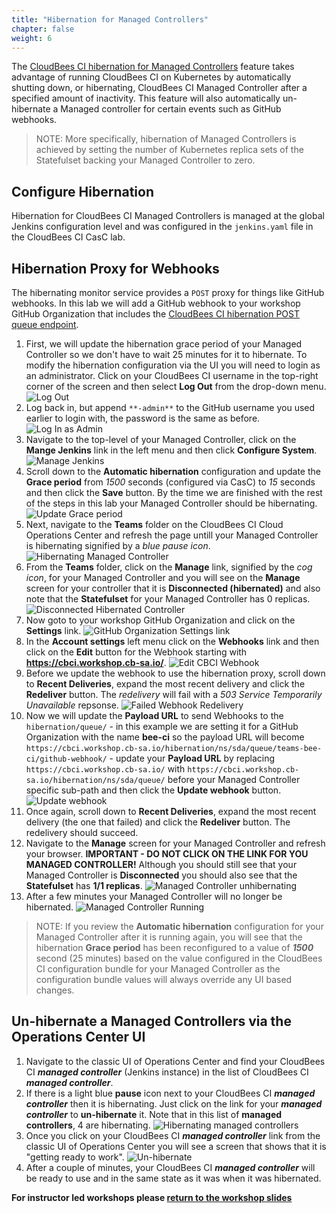 ```yaml
---
title: "Hibernation for Managed Controllers"
chapter: false
weight: 6
---
```


The [CloudBees CI hibernation for Managed Controllers](https://docs.cloudbees.com/docs/cloudbees-core/latest/cloud-admin-guide/managing-masters#_hibernation_in_managed_masters) feature takes advantage of running CloudBees CI on Kubernetes by automatically shutting down, or hibernating, CloudBees CI Managed Controller after a specified amount of inactivity. This feature will also automatically un-hibernate a Managed controller for certain events such as GitHub webhooks.

>NOTE: More specifically, hibernation of Managed Controllers is achieved by setting the number of Kubernetes replica sets of the Statefulset backing your Managed Controller to zero.

## Configure Hibernation
Hibernation for CloudBees CI Managed Controllers is managed at the global Jenkins configuration level and was configured in the `jenkins.yaml` file in the CloudBees CI CasC lab.

## Hibernation Proxy for Webhooks

The hibernating monitor service provides a `POST` proxy for things like GitHub webhooks. In this lab we will add a GitHub webhook to your workshop GitHub Organization that includes the [CloudBees CI hibernation POST queue endpoint](https://docs.cloudbees.com/docs/cloudbees-ci/latest/cloud-admin-guide/managing-masters#post-queue-github).

1. First, we will update the hibernation grace period of your Managed Controller so we don't have to wait 25 minutes for it to hibernate. To modify the hibernation configuration via the UI you will need to login as an administrator. Click on your CloudBees CI username in the top-right corner of the screen and then select **Log Out** from the drop-down menu. ![Log Out](log-out.png?width=50pc)
2. Log back in, but append `**-admin**` to the GitHub username you used earlier to login with, the password is the same as before. ![Log In as Admin](log-in-admin.png?width=50pc) 
3. Navigate to the top-level of your Managed Controller, click on the **Mange Jenkins** link in the left menu and then click **Configure System**. ![Manage Jenkins](manage-jenkins.png?width=50pc)
4. Scroll down to the **Automatic hibernation** configuration and update the **Grace period** from *1500* seconds (configured via CasC) to *15* seconds and then click the **Save** button. By the time we are finished with the rest of the steps in this lab your Managed Controller should be hibernating. ![Update Grace period](update-grace-period.png?width=50pc)
5. Next, navigate to the **Teams** folder on the CloudBees CI Cloud Operations Center and refresh the page untill your Managed Controller is hibernating signified by a *blue pause icon*. ![Hibernating Managed Controller](hibernating-controller.png?width=50pc)
6. From the **Teams** folder, click on the **Manage** link, signified by the *cog icon*, for your Managed Controller and you will see on the **Manage** screen for your controller that it is **Disconnected (hibernated)** and also note that the **Statefulset** for your Managed Controller has 0 replicas. ![Disconnected Hibernated Controller](disconnected-hibernated-controller.png?width=50pc)
7. Now goto to your workshop GitHub Organization and click on the **Settings** link. ![GitHub Organization Settings link](github-org-settings-link.png?width=50pc)
8. In the **Account settings** left menu click on the **Webhooks** link and then click on the **Edit** button for the Webhook starting with **https://cbci.workshop.cb-sa.io/**. ![Edit CBCI Webhook](edit-webhook-button.png?width=50pc)
9. Before we update the webhook to use the hibernation proxy, scroll down to **Recent Deliveries**, expand the most recent delivery and click the **Redeliver** button. The *redelivery* will fail with a *503 Service Temporarily Unavailable* repsonse. ![Failed Webhook Redelivery](failed-webhook-redelivery.png?width=50pc)
10. Now we will update the **Payload URL** to send Webhooks to the `hibernation/queue/` - in this example we are setting it for a GitHub Organization with the name **bee-ci** so the payload URL will become `https://cbci.workshop.cb-sa.io/hibernation/ns/sda/queue/teams-bee-ci/github-webhook/` - update your **Payload URL** by replacing `https://cbci.workshop.cb-sa.io/` with `https://cbci.workshop.cb-sa.io/hibernation/ns/sda/queue/` before your Managed Controller specific sub-path and then click the **Update webhook** button. ![Update webhook](update-webhook-url.png?width=50pc)
11. Once again, scroll down to **Recent Deliveries**, expand the most recent delivery (the one that failed) and click the **Redeliver** button. The redelivery should succeed. 
12. Navigate to the **Manage** screen for your Managed Controller and refresh your browser. **IMPORTANT - DO NOT CLICK ON THE LINK FOR YOU MANAGED CONTROLLER!** Although you should still see that your Managed Controller is **Disconnected** you should also see that the **Statefulset** has **1/1 replicas**. ![Managed Controller unhibernating](controller-unhibernating.png?width=50pc)
13.  After a few minutes your Managed Controller will no longer be hibernated. ![Managed Controller Running](controller-running.png?width=50pc)

>NOTE: If you review the **Automatic hibernation** configuration for your Managed Controller after it is running again, you will see that the hibernation **Grace period** has been reconfigured to a value of ***1500*** second (25 minutes) based on the value configured in the CloudBees CI configuration bundle for your Managed Controller as the configuration bundle values will always override any UI based changes.

## Un-hibernate a Managed Controllers via the Operations Center UI

1. Navigate to the classic UI of Operations Center and find your CloudBees CI ***managed controller*** (Jenkins instance) in the list of CloudBees CI ***managed controller***. 
2. If there is a light blue **pause** icon next to your CloudBees CI ***managed controller*** then it is hibernating. Just click on the link for your ***managed controller*** to **un-hibernate** it. Note that in this list of **managed controllers**, 4 are hibernating. ![Hibernating managed controllers](hibernating-controllers.png?width=50pc)
3. Once you click on your CloudBees CI ***managed controller*** link from the classic UI of Operations Center you will see a screen that shows that it is "getting ready to work". ![Un-hibernate](unhibernate.png?width=50pc)
4. After a couple of minutes, your CloudBees CI ***managed controller*** will be ready to use and in the same state as it was when it was hibernated.

**For instructor led workshops please <a href="https://cloudbees-days.github.io/cloudbees-field-workshops/cloudbees-ci/#cbci-thanks">return to the workshop slides</a>**
